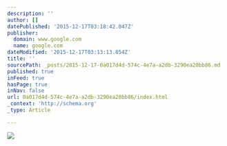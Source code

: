 ```yaml
---
description: ''
author: []
datePublished: '2015-12-17T03:18:42.047Z'
publisher:
  domain: www.google.com
  name: google.com
dateModified: '2015-12-17T03:13:13.854Z'
title: ''
sourcePath: _posts/2015-12-17-0a017d4d-574c-4e7a-a2db-3290ea20bb86.md
published: true
inFeed: true
hasPage: true
inNav: false
url: 0a017d4d-574c-4e7a-a2db-3290ea20bb86/index.html
_context: 'http://schema.org'
_type: Article

---
```

![](http://www.playersclothing.com/media/catalog/product/cache/1/image/9df78eab33525d08d6e5fb8d27136e95/d/s/dsc_0384.jpg)